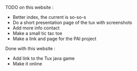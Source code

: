 TODO on this website :

- Better index, the current is so-so-s
- Do a short presentation page of the tux with screenshots
- Add more info contact
- Make a small tic tac toe
- Make a link and page for the PAI project

Done with this website :

- Add link to the Tux java game
- Make it online